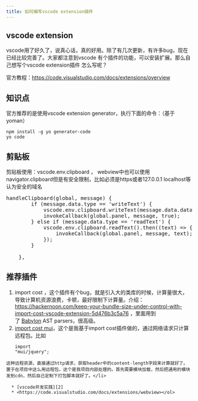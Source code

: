 ```yaml
---
title: 如何编写vscode extension插件
---
```

## vscode extension

vscode用了好久了，说真心话，真的好用。除了有几次更新，有许多bug，现在已经比较完善了。大家都注意到vscode 有个插件的功能，可以安装扩展。那么自己想写个vscode extension插件 怎么写呢？

官方教程：https://code.visualstudio.com/docs/extensions/overview

## 知识点

官方推荐的是使用vscode extension generator，执行下面的命令：（基于yoman）

<pre class="pure-highlightjs"><code class="">npm install -g yo generator-code
yo code
</code></pre>

## 剪贴板

剪贴板使用：vscode.env.clipboard ， webview中也可以使用navigator.clipboard但是有安全限制，比如必须是https或者127.0.0.1 localhost等认为安全的域名

<pre class="EnlighterJSRAW" data-enlighter-language="null">handleClipboard(global, message) {
        if (message.data.type == 'writeText') {
            vscode.env.clipboard.writeText(message.data.data)
            invokeCallback(global.panel, message, true);
        } else if (message.data.type == 'readText') {
            vscode.env.clipboard.readText().then((text) =&gt; {
                invokeCallback(global.panel, message, text);
            });
        }

    },</pre>

## 推荐插件

  1. import cost ，这个插件有个bug，就是引入大的类库的时候，计算量很大，导致计算机资源浪费，卡顿，最好限制下计算量。介绍：<https://hackernoon.com/keep-your-bundle-size-under-control-with-import-cost-vscode-extension-5d476b3c5a76> ，里面用到了 <a class="markup--anchor markup--p-anchor" href="https://github.com/babel/babylon" target="_blank" rel="noopener noreferrer" data-href="https://github.com/babel/babylon">Babylon</a> AST parsers，很高级。
  2. [import cost mui][1]，这个是我基于import cost插件做的，通过网络请求只计算 远程包。比如 <pre class="pure-highlightjs"><code class="">import "mui/jquery";
</code></pre>

    这种远程资源，直接通过http请求，获取header中的content-length字段来计算就好了。置于在项目中这么用远程包，这个是我项目内部处理的。首先需要模块加载，然后把通用的模块发到cdn，然后自己定制下打包脚本就好了。</li> 
    
      * [vscode开发实践][2]
      * <https://code.visualstudio.com/docs/extensions/webview></ol>

 [1]: https://github.com/chalecao/vscode-import-cost-mui
 [2]: https://www.cnblogs.com/liuxianan/p/vscode-plugin-webview.html
